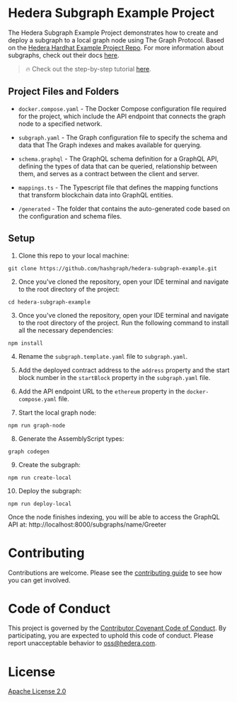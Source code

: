 # Hedera Subgraph Example Project

The Hedera Subgraph Example Project demonstrates how to create and deploy a subgraph to a local graph node using The Graph Protocol. Based on the [Hedera Hardhat Example Project Repo](https://github.com/hashgraph/hedera-hardhat-example-project). For more information about subgraphs, check out their docs [here](https://thegraph.com/docs). 

> :fire: Check out the step-by-step tutorial [here](https://docs.hedera.com/hedera/more-tutorials/deploy-a-subgraph-using-the-graph).

## Project Files and Folders

- `docker.compose.yaml` - The Docker Compose configuration file required for the project, which include the API endpoint that connects the graph node to a specified network. 

- `subgraph.yaml` - The Graph configuration file to specify the schema and data that The Graph indexes and makes available for querying. 

- `schema.graphql` - The GraphQL schema definition for a GraphQL API, defining the types of data that can be queried, relationship between them, and serves as a contract between the client and server.

- `mappings.ts` - The Typescript file that defines the mapping functions that transform blockchain data into GraphQL entities.

- `/generated` - The folder that contains the auto-generated code based on the configuration and schema files.

## Setup

1. Clone this repo to your local machine:

```shell
git clone https://github.com/hashgraph/hedera-subgraph-example.git
```

2. Once you've cloned the repository, open your IDE terminal and navigate to the root directory of the project:

```shell
cd hedera-subgraph-example
```

3. Once you've cloned the repository, open your IDE terminal and navigate to the root directory of the project. Run the following command to install all the necessary dependencies:

```shell
npm install
```

4. Rename the `subgraph.template.yaml` file to `subgraph.yaml`.

5. Add the deployed contract address to the `address` property and the start block number in the `startBlock` property in the `subgraph.yaml` file.

6. Add the API endpoint URL to the `ethereum` property in the `docker-compose.yaml` file.

7. Start the local graph node:

```shell
npm run graph-node
```

8. Generate the AssemblyScript types:

```shell
graph codegen
```

9. Create the subgraph: 

```shell
npm run create-local
```

10. Deploy the subgraph:

```
npm run deploy-local
```
Once the node finishes indexing, you will be able to access the GraphQL API at: http://localhost:8000/subgraphs/name/Greeter

# Contributing
Contributions are welcome. Please see the
[contributing guide](https://github.com/hashgraph/.github/blob/main/CONTRIBUTING.md)
to see how you can get involved.

# Code of Conduct
This project is governed by the
[Contributor Covenant Code of Conduct](https://github.com/hashgraph/.github/blob/main/CODE_OF_CONDUCT.md). By
participating, you are expected to uphold this code of conduct. Please report unacceptable behavior
to [oss@hedera.com](mailto:oss@hedera.com).

# License
[Apache License 2.0](LICENSE)
